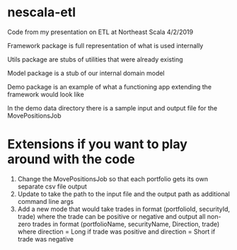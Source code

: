 # nescala-etl
Code from my presentation on ETL at Northeast Scala 4/2/2019

Framework package is full representation of what is used internally

Utils package are stubs of utilities that were already existing

Model package is a stub of our internal domain model

Demo package is an example of what a functioning app extending the framework would look like

In the demo data directory there is a sample input and output file for the MovePositionsJob

# Extensions if you want to play around with the code
1. Change the MovePositionsJob so that each portfolio gets its own separate csv file output
2. Update to take the path to the input file and the output path as additional command line args
3. Add a new mode that would take trades in format (portfolioId, securityId, trade) where the trade can be positive or negative
    and output all non-zero trades in format (portfolioName, securityName, Direction, trade) where direction = Long if trade was positive and direction = Short if trade was negative

